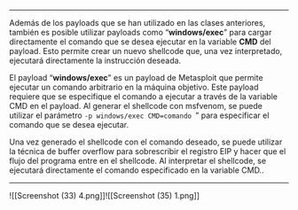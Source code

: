 -----
Además de los payloads que se han utilizado en las clases anteriores, también es posible utilizar payloads como “**windows/exec**” para cargar directamente el comando que se desea ejecutar en la variable **CMD** del payload. Esto permite crear un nuevo shellcode que, una vez interpretado, ejecutará directamente la instrucción deseada.

El payload “**windows/exec**” es un payload de Metasploit que permite ejecutar un comando arbitrario en la máquina objetivo. Este payload requiere que se especifique el comando a ejecutar a través de la variable CMD en el payload. Al generar el shellcode con msfvenom, se puede utilizar el parámetro ``-p windows/exec CMD=comando ``”  para especificar el comando que se desea ejecutar.

Una vez generado el shellcode con el comando deseado, se puede utilizar la técnica de buffer overflow para sobrescribir el registro EIP y hacer que el flujo del programa entre en el shellcode. Al interpretar el shellcode, se ejecutará directamente el comando especificado en la variable CMD..


-----

![[Screenshot (33) 4.png]]![[Screenshot (35) 1.png]]
